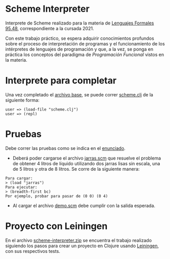 # Scheme Interpreter

Interprete de Scheme realizado para la materia de [Lenguajes Formales 95.48](http://wiki.foros-fiuba.com.ar/materias:75:14), correspondiente a la cursada 2021.

Con este trabajo práctico, se espera adquirir conocimientos profundos sobre el proceso de interpretación de programas y el funcionamiento de los intérpretes de lenguajes de programación y que, a la vez, se ponga en práctica los conceptos del paradigma de *Programación Funcional* vistos en la materia.

# Interprete para completar

Una vez completado el [archivo base](https://github.com/aguirre-ivan/scheme-interpreter/blob/main/scheme_base.clj), se puede correr [scheme.clj](https://github.com/aguirre-ivan/scheme-interpreter/blob/main/scheme.clj) de la siguiente forma:

```
user => (load-file "scheme.clj")
user => (repl)
```

# Pruebas

Debe correr las pruebas como se indica en el [enunciado](https://github.com/aguirre-ivan/scheme-interpreter/blob/main/EnunciadoScheme2021.pdf).

- Deberá poder cargarse el archivo [jarras.scm](https://github.com/aguirre-ivan/scheme-interpreter/blob/main/jarras.scm) que resuelve el problema de obtener 4  litros de líquido utilizando dos jarras lisas sin escala, una de 5 litros y otra de 8 litros.
Se corre de la siguiente manera:
```
Para cargar:
> (load "jarras")
Para ejecutar:
> (breadth-first bc)
Por ejemplo, probar para pasar de (0 0) (0 4)
```

- Al cargar el archivo [demo.scm](https://github.com/aguirre-ivan/scheme-interpreter/blob/main/demo.scm) debe cumplir con la salida esperada.

# Proyecto con Leiningen

En el archivo [scheme-interpreter.zip](https://github.com/aguirre-ivan/scheme-interpreter/blob/main/scheme-interpreter.zip) se encuentra el trabajo realizado siguiendo los pasos para crear un proyecto en Clojure usando [Leiningen](https://leiningen.org), con sus respectivos tests.
